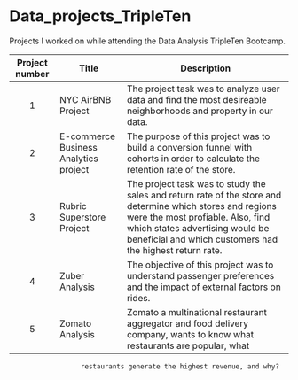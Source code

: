 # Data_projects_TripleTen

Projects I worked on while attending the Data Analysis TripleTen Bootcamp.


| Project number | Title | Description |
| :-----------: | ----------- |----------- |
| 1 | NYC AirBNB Project| The project task was to analyze user data and find the most desireable neighborhoods and property in our data. |
| 2 | E-commerce Business Analytics project | The purpose of this project was to build a conversion funnel with cohorts in order to calculate the retention rate of the store.| 
| 3 | Rubric Superstore Project | The project task was to study the sales and return rate of the store and determine which stores and regions were the most profiable. Also, find which states advertising would be beneficial and which customers had the highest return rate.|
| 4 | Zuber Analysis | The objective of this project was to understand passenger preferences and the impact of external factors on rides.|
| 5 | Zomato Analysis| Zomato a multinational restaurant aggregator and food delivery company, wants to know what restaurants are popular, what
                      restaurants generate the highest revenue, and why? 
